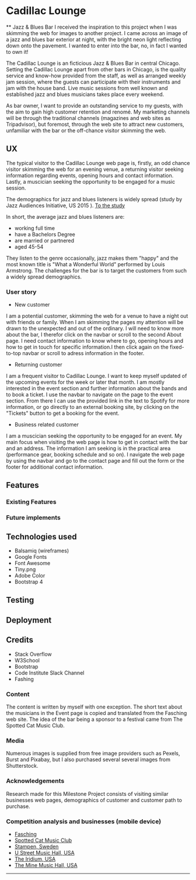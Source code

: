# Cadillac Lounge 
** Jazz & Blues Bar
I received the inspiration to this project when I was skimming the web for images to another project.
I came across an image of a jazz and blues bar exterior at night, with the bright neon light
reflecting down onto the pavement. I wanted to enter into the bar, no, in fact I wanted to own it!

The Cadillac Lounge is an ficticious Jazz & Blues Bar in central Chicago.
Setting the Cadillac Lounge apart from other bars in Chicago, is the quality service and know-how provided from the staff,
 as well as arranged weekly jam session, where the guests can participate with their instruments
and jam with the house band. Live music sessions from well known and established jazz and blues musicians takes place every weekend.

As bar owner, I want to provide an outstanding service to my guests, with the aim to gain high customer retention and renomé.
My marketing channels will be through the traditional channels (magazines and web sites as Tripadvisor), but foremost, 
through the web site to attract new customers, unfamiliar with the bar or the off-chance visitor skimming the web.
## UX
The typical visitor to the Cadillac Lounge web page is, firstly, an odd chance visitor skimming the web for an evening venue, 
a returning visitor seeking information regarding events, opening hours and contact information. Lastly, a muscician seeking the 
opportunity to be engaged for a music session.

The demographics for jazz and blues listeners is widely spread (study by Jazz Audiences Initiative, US 2015 ). [To the study ](https://bluesjazzlondon.wordpress.com/2015/04/20/the-demographics-of-blues-and-jazz-listeners-in-6-graphs/)
 
In short, the average jazz and blues listeners are:
* working full time
* have a Bachelors Degree
* are married or partnered
* aged 45-54

They listen to the genre occasionally, jazz makes them "happy" and the most known title is "What a Wonderful World" performed by Louis Armstrong.
The challenges for the bar is to target the customers from such a widely spread demographics.

### User story
* New customer

I am a potential customer, skimming the web for a venue to have a night out with friends or family. 
When I am skimming the pages my attention will be drawn to the unexpected and out of the ordinary.
I will need to know more about the bar, I therefor click on the navbar or scroll to the second About page.
I need contact information to know where to go, opening hours and how to get in touch for specific 
information.I then click again on the fixed-to-top navbar or scroll to adress information in the footer.

* Returning customer

 I am a frequent visitor to Cadillac Lounge. I want to keep myself updated of the upcoming events for
 the week or later that month. I am mostly interested in the event section and further information 
 about the bands and to book a ticket. I use the navbar to navigate on the page to the event section. 
 From there I can use the provided link in the text to Spotify for more information, or go directly to an external booking 
 site, by clicking on the "Tickets" button to get a booking for the event.

 * Business related customer

 I am a muscician seeking the opportunity to be engaged for an event. My main focus when visiting the 
 web page is how to get in contact with the bar and an address. The information I am seeking is in the practical 
 area (performance gear, booking schedule and so on). I navigate the web page by using the navbar and go to
 the contact page and fill out the form or the footer for additional contact information.

## Features

### Existing Features
### Future implements
## Technologies used
* Balsamiq (wireframes)
* Google Fonts
* Font Awesome
* Tiny.png
* Adobe Color
* Bootstrap 4
## Testing
## Deployment
## Credits

* Stack Overflow
* W3School
* Bootstrap 
* Code Institute Slack Channel
* Fashing

### Content
The content is written by myself with one exception. The short text about the musicians in 
the Event page is copied and translated from the Fasching web site. The idea of the bar being a sponsor to a 
festival came from The Spotted Cat Music Club.
### Media
Numerous images is supplied from free image providers such as Pexels, Burst and Pixabay, but I also purchased several
 several images from Shutterstock.
### Acknowledgements
Research made for this Milestone Project consists of visiting similar businesses web pages, 
demographics of customer and customer path to purchase.

### Competition analysis and businesses (mobile device)
* [Fasching](https://www.fashing.se)
* [Spotted Cat Music Club](https://www.spottedcatmusicclub.com)
* [Stampen, Sweden](https://www.stampen.se)
* [U Street Music Hall, USA](https://www.ustreetmusichall.com)
* [The Iridium, USA](www.https://www.theiridium.com)
* [The Mine Music Hall, USA](https://www.theminemusichall.com)

-----

